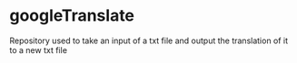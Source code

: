 # googleTranslate
Repository used to take an input of a txt file and output the translation of it to a new txt file
